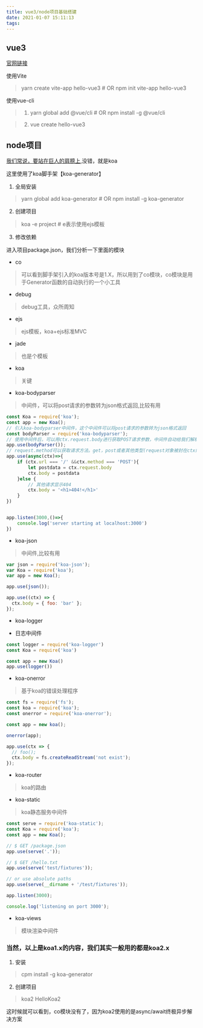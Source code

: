 ```yaml
---
title: vue3/node项目基础搭建
date: 2021-01-07 15:11:13
tags:
---
```



## vue3

[官网链接](https://v3.cn.vuejs.org/guide/migration/introduction.html#%E6%A6%82%E8%A7%88)

使用Vite

>  yarn create vite-app hello-vue3 # OR npm init vite-app hello-vue3


使用vue-cli

> 1. yarn global add @vue/cli  # OR npm install -g @vue/cli

> 2. vue create hello-vue3



## node项目

[我们常说，要站在巨人的肩膀上](https://koa.bootcss.com/),没错，就是koa

这里使用了koa脚手架【koa-generator】

1. 全局安装

> yarn global add koa-generator  # OR npm install -g koa-generator

2. 创建项目

> koa -e project  # e表示使用ejs模板

3. 修改依赖

进入项目package.json，我们分析一下里面的模块

- co

> 可以看到脚手架引入的koa版本号是1.X，所以用到了co模块，co模块是用于Generator函数的自动执行的一个小工具

- debug

> debug工具，众所周知

- ejs

> ejs模板，koa+ejs标准MVC

- jade

> 也是个模板

- koa

> 关键

- koa-bodyparser

> 中间件，可以将post请求的参数转为json格式返回,比较有用

``` javascript
const Koa = require('koa');
const app = new Koa();
// 引入koa-bodyparser中间件，这个中间件可以将post请求的参数转为json格式返回
const bodyParser = require('koa-bodyparser');
// 使用中间件后，可以用ctx.request.body进行获取POST请求参数，中间件自动给我们解析为json
app.use(bodyParser());
// request.method可以获取请求方法。get，post或者其他类型(request对象被封在ctx内，所以也可以ctx.method获取)
app.use(async(ctx)=>{
    if (ctx.url === '/' &&ctx.method === 'POST'){
        let postdata = ctx.request.body
        ctx.body = postdata
    }else {
        // 其他请求显示404
        ctx.body = '<h1>404!</h1>'
    }
})


app.listen(3000,()=>{
    console.log('server starting at localhost:3000')
})
```
- koa-json

> 中间件,比较有用

``` javascript
var json = require('koa-json');
var Koa = require('koa');
var app = new Koa();

app.use(json());

app.use((ctx) => {
  ctx.body = { foo: 'bar' };
});

```
- koa-logger

- 日志中间件

```javascript
const logger = require('koa-logger')
const Koa = require('koa')

const app = new Koa()
app.use(logger())
```
- koa-onerror

> 基于koa的错误处理程序

```javascript
const fs = require('fs');
const koa = require('koa');
const onerror = require('koa-onerror');

const app = new koa();

onerror(app);

app.use(ctx => {
  // foo();
  ctx.body = fs.createReadStream('not exist');
});
```

- koa-router

> koa的路由

- koa-static

> koa静态服务中间件

```javascript
const serve = require('koa-static');
const Koa = require('koa');
const app = new Koa();

// $ GET /package.json
app.use(serve('.'));

// $ GET /hello.txt
app.use(serve('test/fixtures'));

// or use absolute paths
app.use(serve(__dirname + '/test/fixtures'));

app.listen(3000);

console.log('listening on port 3000');
```

- koa-views

> 模块渲染中间件


### 当然，以上是koa1.x的内容，我们其实一般用的都是koa2.x


1. 安装

> cpm install -g koa-generator

2. 创建项目

> koa2 HelloKoa2

这时候就可以看到，co模块没有了，因为koa2使用的是async/await终极异步解决方案

